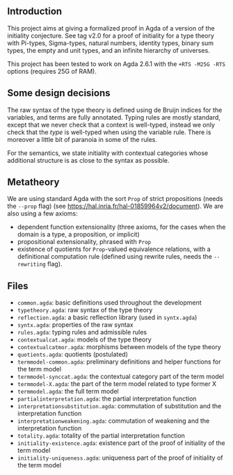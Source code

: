 Introduction
------------

This project aims at giving a formalized proof in Agda of a version of the initiality conjecture.
See tag v2.0 for a proof of initiality for a type theory with Pi-types, Sigma-types, natural
numbers, identity types, binary sum types, the empty and unit types, and an infinite hierarchy of
universes.

This project has been tested to work on Agda 2.6.1 with the `+RTS -M25G -RTS` options (requires 25G
of RAM).

Some design decisions
---------------------

The raw syntax of the type theory is defined using de Bruijn indices for the variables, and terms
are fully annotated. Typing rules are mostly standard, except that we never check that a context is
well-typed, instead we only check that the *type* is well-typed when using the variable rule. There
is moreover a little bit of paranoia in some of the rules.

For the semantics, we state initiality with contextual categories whose additional structure is as
close to the syntax as possible.

Metatheory
----------

We are using standard Agda with the sort `Prop` of strict propositions (needs the `--prop` flag)
(see https://hal.inria.fr/hal-01859964v2/document).
We are also using a few axioms:
- dependent function extensionality (three axioms, for the cases when the domain is a type, a
  proposition, or implicit)
- propositional extensionality, phrased with `Prop`
- existence of quotients for `Prop`-valued equivalence relations, with a definitional computation
  rule (defined using rewrite rules, needs the `--rewriting` flag).

Files
-----

- `common.agda`: basic definitions used throughout the development
- `typetheory.agda`: raw syntax of the type theory
- `reflection.agda`: a basic reflection library (used in `syntx.agda`)
- `syntx.agda`: properties of the raw syntax
- `rules.agda`: typing rules and admissible rules
- `contextualcat.agda`: models of the type theory
- `contextualcatmor.agda`: morphisms between models of the type theory
- `quotients.agda`: quotients (postulated)
- `termmodel-common.agda`: preliminary definitions and helper functions for the term model
- `termmodel-synccat.agda`: the contextual category part of the term model
- `termmodel-X.agda`: the part of the term model related to type former X
- `termmodel.agda`: the full term model
- `partialinterpretation.agda`: the partial interpretation function
- `interpretationsubstitution.agda`: commutation of substitution and the interpretation function
- `interpretationweakening.agda`: commutation of weakening and the interpretation function
- `totality.agda`: totality of the partial interpretation function
- `initiality-existence.agda`: existence part of the proof of initiality of the term model
- `initiality-uniqueness.agda`: uniqueness part of the proof of initiality of the term model
